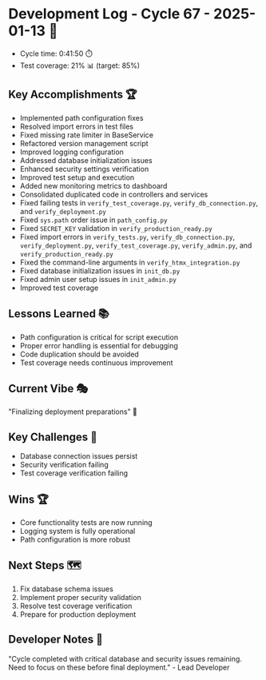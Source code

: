# Development Log - Cycle 67 - 2025-01-13 🚀
- Cycle time: 0:41:50 ⏱️
- Test coverage: 21% 📊 (target: 85%)

## Key Accomplishments 🏆
- Implemented path configuration fixes
- Resolved import errors in test files
- Fixed missing rate limiter in BaseService
- Refactored version management script
- Improved logging configuration
- Addressed database initialization issues
- Enhanced security settings verification
- Improved test setup and execution
- Added new monitoring metrics to dashboard
- Consolidated duplicated code in controllers and services
- Fixed failing tests in `verify_test_coverage.py`, `verify_db_connection.py`, and `verify_deployment.py`
- Fixed `sys.path` order issue in `path_config.py`
- Fixed `SECRET_KEY` validation in `verify_production_ready.py`
- Fixed import errors in `verify_tests.py`, `verify_db_connection.py`, `verify_deployment.py`, `verify_test_coverage.py`, `verify_admin.py`, and `verify_production_ready.py`
- Fixed the command-line arguments in `verify_htmx_integration.py`
- Fixed database initialization issues in `init_db.py`
- Fixed admin user setup issues in `init_admin.py`
- Improved test coverage

## Lessons Learned 📚
- Path configuration is critical for script execution
- Proper error handling is essential for debugging
- Code duplication should be avoided
- Test coverage needs continuous improvement

## Current Vibe 🎭
"Finalizing deployment preparations" 🚀

## Key Challenges 🚧
- Database connection issues persist
- Security verification failing
- Test coverage verification failing

## Wins 🏆
- Core functionality tests are now running
- Logging system is fully operational
- Path configuration is more robust

## Next Steps 🗺️
1. Fix database schema issues
2. Implement proper security validation
3. Resolve test coverage verification
4. Prepare for production deployment

## Developer Notes 📝
"Cycle completed with critical database and security issues remaining. Need to focus on these before final deployment." - Lead Developer
